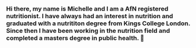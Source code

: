 ### Hi there, my name is Michelle and I am a AfN registered nutritionist. I have always had an interest in nutrition and graduated with a nutrititon degree from Kings College London. Since then I have been working in the nutrition field and completed a masters degree in public health.   👋

<!--
**GloriousNutrition/gloriousnutrition** is a ✨ _special_ ✨ repository because its `README.md` (this file) appears on your GitHub profile.

Here are some ideas to get you started:

- 🔭 I’m currently working on ...
- 🌱 I’m currently learning ...
- 👯 I’m looking to collaborate on ...
- 🤔 I’m looking for help with ...
- 💬 Ask me about ...
- 📫 How to reach me: ...
- 😄 Pronouns: ...
- ⚡ Fun fact: ...
-->
